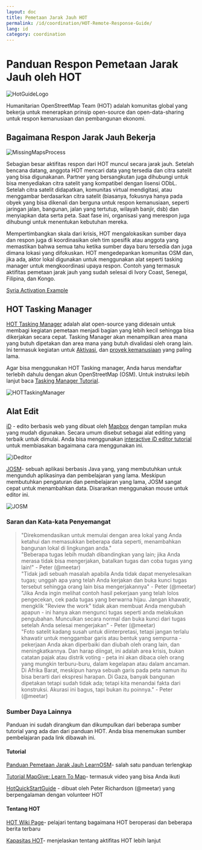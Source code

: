 ```yaml
---
layout: doc
title: Pemetaan Jarak Jauh HOT  
permalink: /id/coordination/HOT-Remote-Response-Guide/ 
lang: id
category: coordination
---
```


# Panduan Respon Pemetaan Jarak Jauh oleh HOT   

![HotGuideLogo](/images/hot-logo.png)  


Humanitarian OpenStreetMap Team (HOT) adalah komunitas global yang bekerja untuk menerapkan prinsip open-source dan open-data-sharing untuk respon kemanusiaan dan pembangunan ekonomi.  

## Bagaimana Respon Jarak Jauh Bekerja 

![MissingMapsProcess](http://hot.openstreetmap.org/sites/default/files/styles/large/public/process.png?itok=jlAYWov0)  

Sebagian besar aktifitas respon dari HOT muncul secara jarak jauh. Setelah bencana datang, anggota HOT mencari data yang tersedia dan citra satelit yang bisa digunakanan. Partner yang bersangkutan juga dihubungi untuk bisa menyediakan citra satelit yang kompatibel dengan lisensi ODbL. Setelah citra satelit didapatkan, komunitas virtual mendigitasi, atau menggambar berdasarkan citra satelit (biasanya, fokusnya hanya pada obyek yang bisa dikenali dan berguna untuk respon kemanusiaan, seperti jaringan jalan, bangunan, jalan yang tertutup, wilayah banjir, dsb) dan menyiapkan data serta peta. Saat fase ini, organisasi yang merespon juga dihubungi untuk menentukan kebutuhan mereka.  

Mempertimbangkan skala dari krisis, HOT mengalokasikan sumber daya dan respon juga di koordinasikan oleh tim spesifik atau anggota yang memastikan bahwa semua tahu ketika sumber daya baru tersedia dan juga dimana lokasi yang difokuskan. HOT mengedepankan komunitas OSM dan, jika ada, aktor lokal digunakan untuk menggunakan alat seperti tasking manager untuk mengkoordinasi upaya respon. Contoh yang termasuk aktifitas pemetaan jarak jauh yang sudah selesai di Ivory Coast, Senegal, Filipina, dan Kongo.  

[Syria Activation Example](http://hot.openstreetmap.org/updates/2013-01-28_syria_activation)  

## HOT Tasking Manager 

[HOT Tasking Manager](http://tasks.hotosm.org/) adalah alat open-source yang didesain untuk membagi kegiatan pemetaan menjadi bagian yang lebih kecil sehingga bisa dikerjakan secara cepat. Tasking Manager akan menampilkan area mana yang butuh dipetakan dan area mana yang butuh divalidasi oleh orang lain. Ini termasuk kegiatan untuk [Aktivasi](http://wiki.openstreetmap.org/wiki/HOT_activation), dan  [proyek kemanusiaan](http://hot.openstreetmap.org/projects) yang paling lama.  

Agar bisa menggunakan HOT Tasking manager, Anda harus mendaftar terlebih dahulu dengan akun OpenStreetMap (OSM). Untuk instruksi lebih lanjut baca [Tasking Manager Tutorial](http://learnosm.org/en/coordination/tasking-manager/).  

![HOTTaskingManager](http://hot.openstreetmap.org/sites/default/files/styles/large/public/task_manager_v2_screenshot_CAR_example.png?itok=Q35ytxKl)  

## Alat Edit 

[iD](http://learnosm.org/en/beginner/id-editor/) - edito berbasis web yang dibuat oleh [Mapbox](www.mapbox.com) dengan tampilan muka yang mudah digunakan. Secara umum disebut sebagai alat editing yang terbaik untuk dimulai. Anda bisa menggunakan [interactive iD editor tutorial](http://ideditor.com/) untuk membiasakan bagaimana cara menggunakan ini.  

![iDeditor](https://blog.openstreetmap.org/wp-content/uploads/2013/08/id-editor-sotm-us-2013-venue-screenshot.png)  


[JOSM](https://josm.openstreetmap.de/)- sebuah aplikasi berbasis Java yang, yang membutuhkan untuk mengunduh aplikasinya dan pembelajaran yang lama. Meskipun membutuhkan pengaturan dan pembelajaran yang lama, JOSM sangat cepat untuk menambahkan data. Disarankan menggunakan mouse untuk editor ini.  

![JOSM](http://njgeo.org/wp-content/uploads/2010/07/josm_osm_editor.png)  

### Saran dan Kata-kata Penyemangat

> "Direkomendasikan untuk memulai dengan area lokal yang Anda ketahui dan memasukkan beberapa data seperti, menambahkan bangunan lokal di lingkungan anda."  
> "Beberapa tugas lebih mudah dibandingkan yang lain; jika Anda merasa tidak bisa mengerjakan, batalkan tugas dan coba tugas yang lain!" - Peter (@meetar)  
> "Tidak jadi sebuah masalah apabila Anda tidak dapat menyelesaikan tugas; unggah apa yang telah Anda kerjakan dan buka kunci tugas tersebut sehingga orang lain bisa mengerjakannya" - Peter (@meetar)  
> "Jika Anda ingin melihat contoh hasil pekerjaan yang telah lolos pengecekan, cek pada tugas yang berwarna hijau. Jangan khawatir, mengklik "Review the work" tidak akan membuat Anda mengubah apapun - ini hanya akan mengunci tugas seperti anda melakukan pengubahan. Munculkan secara normal dan buka kunci dari tugas setelah Anda selesai mengerjakan" - Peter (@meetar)  
> "Foto satelit kadang susah untuk diinterpretasi, tetapi jangan terlalu khawatir untuk menggambar garis atau bentuk yang sempurna - pekerjaan Anda akan diperbaiki dan diubah oleh orang lain, dan meningkatkannya. Dan harap diingat, ini adalah area krisis, bukan catatan pajak atau distrik voting - peta ini akan dibaca oleh orang yang mungkin terburu-buru, dalam kegelapan atau dalam ancaman. Di Afrika Barat, meskipun hanya sebuah garis pada peta namun itu bisa berarti dari ekspresi harapan. Di Gaza, banyak bangunan dipetakan tetapi sudah tidak ada; tetapi kita menandai fakta dari konstruksi. Akurasi ini bagus, tapi bukan itu poinnya." - Peter (@meetar)  
 
### Sumber Daya Lainnya 

Panduan ini sudah dirangkum dan dikumpulkan dari beberapa sumber tutorial yang ada dan dari panduan HOT. Anda bisa menemukan sumber pembelajaran pada link dibawah ini.  

#### Tutorial

[Panduan Pemetaan Jarak Jauh LearnOSM](http://learnosm.org/en/coordination/remote/)- salah satu panduan terlengkap  

[Tutorial MapGive: Learn To Map](http://mapgive.state.gov/learn-to-map/)- termasuk video yang bisa Anda ikuti  

[HotQuickStartGuide](https://gist.github.com/meetar/b9929dfec129d1d7f5f2) - dibuat oleh Peter Richardson (@meetar) yang berpengalaman dengan volunteer HOT  

#### Tentang HOT 

[HOT Wiki Page](http://wiki.openstreetmap.org/wiki/Humanitarian_OSM_Team)-  pelajari tentang bagaimana HOT beroperasi dan beberapa berita terbaru  

[Kapasitas HOT](http://hot.openstreetmap.org/about/hot_capacities)- menjelaskan tentang aktifitas HOT lebih lanjut  